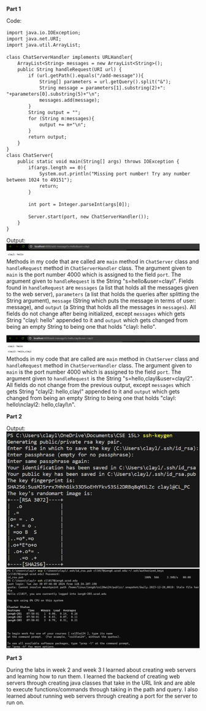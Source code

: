 **Part 1**

Code:
```
import java.io.IOException;
import java.net.URI;
import java.util.ArrayList;

class ChatServerHandler implements URLHandler{
    ArrayList<String> messages = new ArrayList<String>();
    public String handleRequest(URI url) {
        if (url.getPath().equals("/add-message")){
            String[] parameters = url.getQuery().split("&");
            String message = parameters[1].substring(2)+": "+parameters[0].substring(5)+"\n";
            messages.add(message);
        }
        String output = "";
        for (String m:messages){
            output += m+"\n";
        }
        return output;
    }
}
class ChatServer{
    public static void main(String[] args) throws IOException {
        if(args.length == 0){
            System.out.println("Missing port number! Try any number between 1024 to 49151");
            return;
        }

        int port = Integer.parseInt(args[0]);

        Server.start(port, new ChatServerHandler());
    }
}
```

Output:
![Image](lab2/lab2p1.jpg)
    Methods in my code that are called are `main` method in `ChatServer` class and `handleRequest` method in `ChatServerHandler` class.
    The argument given to `main` is the port number 4000 which is assigned to the field `port`. The argument given to `handleRequest` is the String "s=hello&user=clayl". Fields found in `handleRequest` are `messages` (a list that holds all the messages given to the web server), `parameters` (a list that holds the queries after splitting the String argument), `message` (String which puts the message in terms of user: message), and `output` (a String that holds all the messages in `messages`).
    All fields do not change after being initialized, except `messages` which gets String "clayl: hello" appended to it and `output` which gets changed from being an empty String to being one that holds "clayl: hello".

![Image](lab2/lab2p2.jpg)
    Methods in my code that are called are `main` method in `ChatServer` class and `handleRequest` method in `ChatServerHandler` class.
    The argument given to `main` is the port number 4000 which is assigned to the field `port`. The argument given to `handleRequest` is the String "s=hello,clayl&user=clayl2". 
    All fields do not change from the previous output, except `messages` which gets String "clayl2: hello,clayl" appended to it and `output` which gets changed from being an empty String to being one that holds "clayl: hello\nclayl2: hello,clayl\n".


**Part 2**

Output:
![Image](lab2/lab2p3.jpg)
![Image](lab2/lab2p4.jpg)

**Part 3**

During the labs in week 2 and week 3 I learned about creating web servers and learning how to run them. I learned the backend of creating web servers through creating java classes that take in the URL link and are able to execute functions/commands through taking in the path and query. I also learned about running web servers through creating a port for the server to run on.
